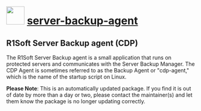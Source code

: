 # <img src="https://cdn.jsdelivr.net/gh/mkevenaar/chocolatey-packages@eda90ffd96828fa4763837c49f376c8eec8e12a3/icons/server-backup-agent.png" width="48" height="48"/> [server-backup-agent](https://community.chocolatey.org/packages/server-backup-agent)

## R1Soft Server Backup agent (CDP)

The R1Soft Server Backup agent is a small application that runs on protected servers and communicates with the Server Backup Manager. The CDP Agent is sometimes referred to as the Backup Agent or "cdp-agent," which is the name of the startup script on Linux.

**Please Note**: This is an automatically updated package. If you find it is
out of date by more than a day or two, please contact the maintainer(s) and
let them know the package is no longer updating correctly.
